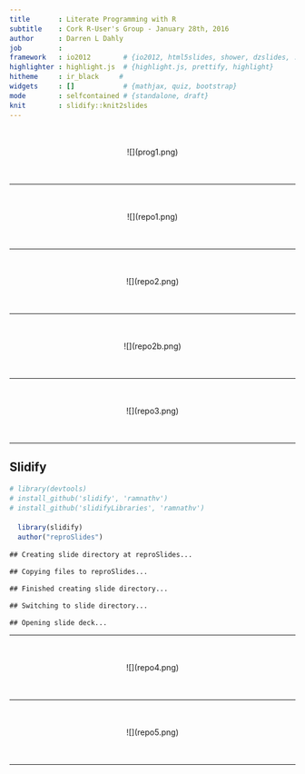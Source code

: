 ```yaml
---
title       : Literate Programming with R
subtitle    : Cork R-User's Group - January 28th, 2016
author      : Darren L Dahly
job         : 
framework   : io2012        # {io2012, html5slides, shower, dzslides, ...}
highlighter : highlight.js  # {highlight.js, prettify, highlight}
hitheme     : ir_black     # 
widgets     : []            # {mathjax, quiz, bootstrap}
mode        : selfcontained # {standalone, draft}
knit        : slidify::knit2slides
---
```


<br>
<br>
<center>![](prog1.png)</center>
<br>
<br>

---

<br>
<br>
<center>![](repo1.png)</center>
<br>
<br>

---

<br>
<br>
<center>![](repo2.png)</center>
<br>
<br>

---

<br>
<br>
<center>![](repo2b.png)</center>
<br>
<br>

---

<br>
<br>
<center>![](repo3.png)</center>
<br>
<br>

---

## Slidify


```r
# library(devtools)
# install_github('slidify', 'ramnathv')
# install_github('slidifyLibraries', 'ramnathv')

  library(slidify)
  author("reproSlides")
```

```
## Creating slide directory at reproSlides...
```

```
## Copying files to reproSlides...
```

```
## Finished creating slide directory...
```

```
## Switching to slide directory...
```

```
## Opening slide deck...
```

---

<br>
<br>
<center>![](repo4.png)</center>
<br>
<br>

---

<br>
<br>
<center>![](repo5.png)</center>
<br>
<br>

---





